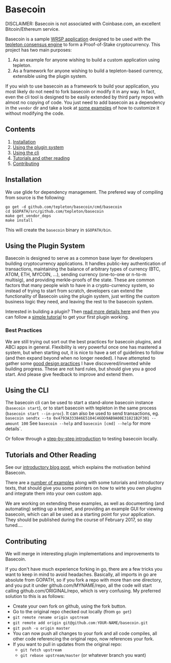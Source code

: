 # Basecoin

DISCLAIMER: Basecoin is not associated with Coinbase.com, an excellent Bitcoin/Ethereum service.

Basecoin is a sample [WRSP application](https://github.com/tepleton/wrsp) designed to be used with the [tepleton consensus engine](https://tepleton.com/) to form a Proof-of-Stake cryptocurrency. This project has two main purposes:

  1. As an example for anyone wishing to build a custom application using tepleton.
  2. As a framework for anyone wishing to build a tepleton-based currency, extensible using the plugin system.

If you wish to use basecoin as a framework to build your application, you most likely do not need to fork basecoin or modify it in any way. In fact, even the cli tool is designed to be easily extended by third party repos with almost no copying of code. You just need to add basecoin as a dependency in the `vendor` dir and take a look at [some examples](https://github.com/tepleton/basecoin-examples/blob/master/README.md) of how to customize it without modifying the code.

## Contents

  1. [Installation](#installation)
  1. [Using the plugin system](#using-the-plugin-system)
  1. [Using the cli](#using-the-cli)
  1. [Tutorials and other reading](#tutorials-and-other-reading)
  1. [Contributing](#contributing)

## Installation

We use glide for dependency management.  The prefered way of compiling from source is the following:

```
go get -d github.com/tepleton/basecoin/cmd/basecoin
cd $GOPATH/src/github.com/tepleton/basecoin
make get_vendor_deps
make install
```

This will create the `basecoin` binary in `$GOPATH/bin`.

## Using the Plugin System

Basecoin is designed to serve as a common base layer for developers building cryptocurrency applications.
It handles public-key authentication of transactions, maintaining the balance of arbitrary types of currency (BTC, ATOM, ETH, MYCOIN, ...),
sending currency (one-to-one or n-to-m multisig), and providing merkle-proofs of the state.
These are common factors that many people wish to have in a crypto-currency system,
so instead of trying to start from scratch, developers can extend the functionality of Basecoin using the plugin system, just writing the custom business logic they need, and leaving the rest to the basecoin system.

Interested in building a plugin?  Then [read more details here](./Plugins.md) and then you can follow a [simple tutorial](https://github.com/tepleton/basecoin-examples/blob/master/pluginDev/tutorial.md) to get your first plugin working.

### Best Practices

We are still trying out sort out the best practices for basecoin plugins, and ABCi apps in general.  Flexibility is very powerful once one has mastered a system, but when starting out, it is nice to have a set of guidelines to follow (and then expand beyond when no longer needed). I have attempted to gather some [good design practices](https://github.com/tepleton/basecoin-examples/tree/master/trader#code-design) I have discovered/invented while building progress. These are not hard rules, but should give you a good start.  And please give feedback to improve and extend them.

## Using the CLI

The basecoin cli can be used to start a stand-alone basecoin instance (`basecoin start`),
or to start basecoin with tepleton in the same process (`basecoin start --in-proc`).
It can also be used to send transactions, eg. `basecoin sendtx --to 0x4793A333846E5104C46DD9AB9A00E31821B2F301 --amount 100`
See `basecoin --help` and `basecoin [cmd] --help` for more details`.

Or follow through a [step-by-step introduction](https://github.com/tepleton/basecoin-examples/blob/master/tutorial.md) to testing basecoin locally.

## Tutorials and Other Reading

See our [introductory blog post](https://cosmos.network/blog/cosmos-creating-interoperable-blockchains-part-1), which explains the motivation behind Basecoin.

There are a [number of examples](https://github.com/tepleton/basecoin-examples/blob/master/README.md) along with some tutorials and introductory texts, that should give you some pointers on how to wirte you own plugins and integrate them into your own custom app.

We are working on extending these examples, as well as documenting (and automating) setting up a testnet, and providing an example GUI for viewing basecoin, which can all be used as a starting point for your application. They should be published during the course of February 2017, so stay tuned....

## Contributing

We will merge in interesting plugin implementations and improvements to Basecoin.

If you don't have much experience forking in go, there are a few tricks you want to keep in mind to avoid headaches. Basically, all imports in go are absolute from GOPATH, so if you fork a repo with more than one directory, and you put it under github.com/MYNAME/repo, all the code will start calling github.com/ORIGINAL/repo, which is very confusing.  My preferred solution to this is as follows:

  * Create your own fork on github, using the fork button.
  * Go to the original repo checked out locally (from `go get`)
  * `git remote rename origin upstream`
  * `git remote add origin git@github.com:YOUR-NAME/basecoin.git`
  * `git push -u origin master`
  * You can now push all changes to your fork and all code compiles, all other code referencing the original repo, now references your fork.
  * If you want to pull in updates from the original repo:
    * `git fetch upstream`
    * `git rebase upstream/master` (or whatever branch you want)

